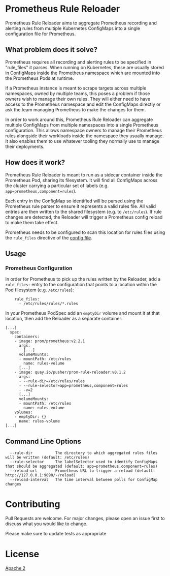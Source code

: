 # Prometheus Rule Reloader

Prometheus Rule Reloader aims to aggregate Prometheus recording and alerting rules from multiple Kubernetes ConfigMaps
into a single configuration file for Prometheus.


## What problem does it solve?

Prometheus requires all recording and alerting rules to be specified in "rule_files" it parses.
When running on Kubernetes, these are usually stored in ConfigMaps inside the Prometheus namespace which are mounted into the Prometheus Pods at runtime.

If a Prometheus instance is meant to scrape targets across multiple namespaces, owned by multiple teams, this poses a problem if those owners wish
to manage their own rules.
They will either need to have access to the Prometheus namespace and edit the ConfigMaps directly or ask the team managing Prometheus to make the changes for them.

In order to work around this, Prometheus Rule Reloader can aggregate multiple ConfigMaps from multiple namespaces into a single Prometheus configuration.
This allows namespace owners to manage their Prometheus rules alongside their workloads inside the namespace they usually manage.
It also enables them to use whatever tooling they normally use to manage their deployments.


## How does it work?

Prometheus Rule Reloader is meant to run as a sidecar container inside the Prometheus Pod, sharing its filesystem.
It will find all ConfigMaps across the cluster carrying a particular set of labels (e.g. `app=prometheus,component=rules`).

Each entry in the ConfigMap so identified will be parsed using the Prometheus rule parser to ensure it represents a valid rules file.
All valid entries are then written to the shared filesystem (e.g. to `/etc/rules`).
If rule changes are detected, the Reloader will trigger a Prometheus config reload to make them take effect.

Prometheus needs to be configured to scan this location for rules files using the `rule_files` directive of the [config file](https://prometheus.io/docs/prometheus/latest/configuration/configuration/).


## Usage

### Prometheus Configuration

In order for Prometheus to pick up the rules written by the Reloader, add a `rule_files:` entry to the configuration that points to a location within the Pod filesystem (e.g. `/etc/rules`):

```
    rule_files:
      - /etc/rules/rules/*.rules
```

In your Prometheus PodSpec add an `emptyDir` volume and mount it at that location, then add the Reloader as a separate container:

```
[...]
  spec:
    containers:
    - image: prom/prometheus:v2.2.1
      args:
        [...]
      volumeMounts:
      - mountPath: /etc/rules
        name: rules-volume
      [...]
    - image: quay.io/pusher/prom-rule-reloader:v0.1.2
      args:
      - --rule-dir=/etc/rules/rules
      - --rule-selector=app=prometheus,component=rules
      - -v=2
      [...]
      volumeMounts:
      - mountPath: /etc/rules
        name: rules-volume
    volumes:
    - emptyDir: {}
      name: rules-volume
[...]

```


## Command Line Options

```
  --rule-dir          The directory to which aggregated rules files will be written (default: /etc/rules)
  --rule-selector     The labelSelector used to identify ConfigMaps that should be aggregated (default: app=prometheus,component=rules)
  --reload-url        Prometheus URL to trigger a reload (default: http://127.0.0.1:9090/-/reload)
  --reload-interval   The time interval between polls for ConfigMap changes
```


# Contributing

Pull Requests are welcome. For major changes, please open an issue first to discuss what you would like to change.

Please make sure to update tests as appropriate

# License
[Apache 2](./LICENSE)
